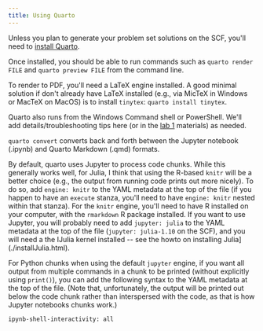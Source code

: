 ```yaml
---
title: Using Quarto
---
```


Unless you plan to generate your problem set solutions on the SCF, you'll need to [install Quarto](https://quarto.org/docs/get-started/).

Once installed, you should be able to run commands such as `quarto render FILE` and `quarto preview FILE` from the command line.

To render to PDF, you'll need a LaTeX engine installed. A good minimal solution if don't already have LaTeX installed (e.g., via MicTeX in Windows or MacTeX on MacOS) is to install `tinytex`: `quarto install tinytex`.

Quarto also runs from the Windows Command shell or PowerShell. We'll add details/troubleshooting tips here (or in the [lab 1](../labs/lab1.html)  materials) as needed.

`quarto convert` converts back and forth between the Jupyter notebook (.ipynb) and Quarto Markdown (.qmd) formats.

By default, quarto uses Jupyter to process code chunks. While this generally works well, for Julia, I think that using the R-based `knitr` will be a better choice (e.g., the output from running code prints out more nicely). To do so, add `engine: knitr` to the YAML metadata at the top of the file (if you happen to have an `execute` stanza, you'll need to have `engine: knitr` nested within that stanza). For the `knitr` engine, you'll need to have R installed on your computer, with the `rmarkdown` R package installed. If you want to use Jupyter, you will probably need to add `jupyter: julia` to the YAML metadata at the top of the file (`jupyter: julia-1.10` on the SCF), and you will need a the IJulia kernel installed -- see the howto on installing Julia](./installJulia.html).

For Python chunks when using the default `jupyter` engine, if you want all output from multiple commands in a chunk to be printed (without explicitly using `print()`), you can add the following syntax to the YAML metadata at the top of the file. (Note that, unfortunately, the output will be printed out below the code chunk rather than interspersed with the code, as that is how Jupyter notebooks chunks work.)

```
ipynb-shell-interactivity: all
```

